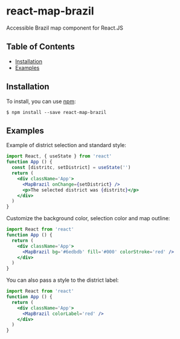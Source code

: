 # react-map-brazil

Accessible Brazil map component for React.JS

## Table of Contents

- [Installation](#installation)
- [Examples](#examples)

## Installation

To install, you can use [npm](https://npmjs.org/):

    $ npm install --save react-map-brazil

## Examples

Example of district selection and standard style:

```jsx
import React, { useState } from 'react'
function App () {
  const [distritc, setDistrict] = useState('')
  return (
    <div className='App'>
      <MapBrazil onChange={setDistrict} />
      <p>The selected district was {distritc}</p>
    </div>
  )
}
```

Customize the background color, selection color and map outline:

```jsx
import React from 'react'
function App () {
  return (
    <div className='App'>
      <MapBrazil bg='#6edbdb' fill='#000' colorStroke='red' />
    </div>
  )
}
```

You can also pass a style to the district label:

```jsx
import React from 'react'
function App () {
  return (
    <div className='App'>
      <MapBrazil colorLabel='red' />
    </div>
  )
}
```
